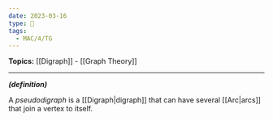 ```yaml
---
date: 2023-03-16
type: 🧠
tags:
  - MAC/4/TG
---
```


**Topics:** [[Digraph]] - [[Graph Theory]]

---

_**(definition)**_

A _pseudodigraph_ is a [[Digraph|digraph]] that can have several [[Arc|arcs]] that join a vertex to itself.
